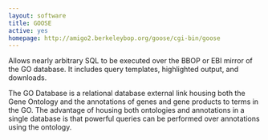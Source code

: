 ```yaml
---
layout: software
title: GOOSE
active: yes
homepage: http://amigo2.berkeleybop.org/goose/cgi-bin/goose
---
```


Allows nearly arbitrary SQL to be executed over the BBOP or EBI mirror of the GO database. It includes query templates, highlighted output, and downloads.

The GO Database is a relational database external link housing both the Gene Ontology and the annotations of genes and gene products to terms in the GO. The advantage of housing both ontologies and annotations in a single database is that powerful queries can be performed over annotations using the ontology.
